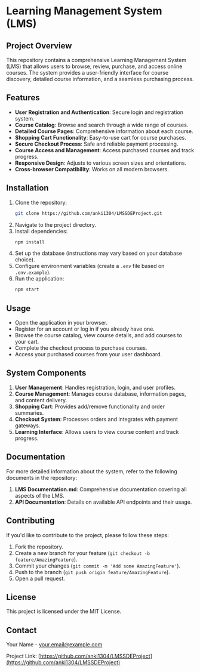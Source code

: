 # Learning Management System (LMS)

## Project Overview
This repository contains a comprehensive Learning Management System (LMS) that allows users to browse, review, purchase, and access online courses. The system provides a user-friendly interface for course discovery, detailed course information, and a seamless purchasing process.

## Features
- **User Registration and Authentication**: Secure login and registration system.
- **Course Catalog**: Browse and search through a wide range of courses.
- **Detailed Course Pages**: Comprehensive information about each course.
- **Shopping Cart Functionality**: Easy-to-use cart for course purchases.
- **Secure Checkout Process**: Safe and reliable payment processing.
- **Course Access and Management**: Access purchased courses and track progress.
- **Responsive Design**: Adjusts to various screen sizes and orientations.
- **Cross-browser Compatibility**: Works on all modern browsers.

## Installation
1. Clone the repository:
    ```bash
    git clone https://github.com/anki1304/LMSSDEProject.git
    ```
2. Navigate to the project directory.
3. Install dependencies:
    ```bash
    npm install
    ```
4. Set up the database (instructions may vary based on your database choice).
5. Configure environment variables (create a `.env` file based on `.env.example`).
6. Run the application:
    ```bash
    npm start
    ```

## Usage
- Open the application in your browser.
- Register for an account or log in if you already have one.
- Browse the course catalog, view course details, and add courses to your cart.
- Complete the checkout process to purchase courses.
- Access your purchased courses from your user dashboard.

## System Components
1. **User Management**: Handles registration, login, and user profiles.
2. **Course Management**: Manages course database, information pages, and content delivery.
3. **Shopping Cart**: Provides add/remove functionality and order summaries.
4. **Checkout System**: Processes orders and integrates with payment gateways.
5. **Learning Interface**: Allows users to view course content and track progress.

## Documentation
For more detailed information about the system, refer to the following documents in the repository:
1. **LMS Documentation.md**: Comprehensive documentation covering all aspects of the LMS.
2. **API Documentation**: Details on available API endpoints and their usage.

## Contributing
If you'd like to contribute to the project, please follow these steps:
1. Fork the repository.
2. Create a new branch for your feature (`git checkout -b feature/AmazingFeature`).
3. Commit your changes (`git commit -m 'Add some AmazingFeature'`).
4. Push to the branch (`git push origin feature/AmazingFeature`).
5. Open a pull request.

## License
This project is licensed under the MIT License.

## Contact
Your Name - your.email@example.com

Project Link: [https://github.com/anki1304/LMSSDEProject](https://github.com/anki1304/LMSSDEProject)
